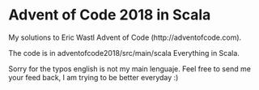 <h1>Advent of Code 2018 in Scala</h1>
My solutions to Eric Wastl Advent of Code (http://adventofcode.com).

The code is in adventofcode2018/src/main/scala Everything in Scala.

Sorry for the typos english is not my main lenguaje. 
Feel free to send me your feed back, I am trying to be better everyday :)
